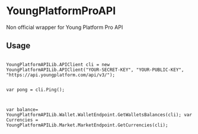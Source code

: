 # YoungPlatformProAPI

Non official wrapper for Young Platform Pro API

<h2>Usage</h2>
<code>
YoungPlatformAPILib.APIClient cli = new YoungPlatformAPILib.APIClient("YOUR-SECRET-KEY", "YOUR-PUBLIC-KEY", "https://api.youngplatform.com/api/v3/");

var pong = cli.Ping();

var balance= YoungPlatformAPILib.Wallet.WalletEndpoint.GetWalletsBalances(cli);
var Currencies = YoungPlatformAPILib.Market.MarketEndpoint.GetCurrencies(cli);
</code>